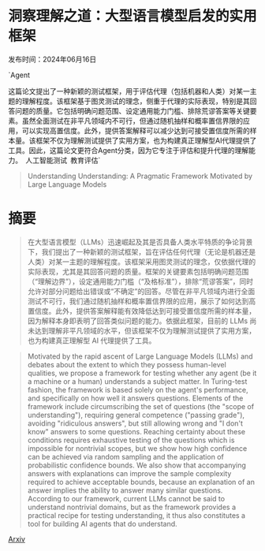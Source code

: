 # 洞察理解之道：大型语言模型启发的实用框架

发布时间：2024年06月16日

`Agent

这篇论文提出了一种新颖的测试框架，用于评估代理（包括机器和人类）对某一主题的理解程度。该框架基于图灵测试的理念，侧重于代理的实际表现，特别是其回答问题的质量。它包括明确问题范围、设定通用能力门槛、排除荒谬答案等关键要素。虽然全面测试在非平凡领域内不可行，但通过随机抽样和概率置信界限的应用，可以实现高置信度。此外，提供答案解释可以减少达到可接受置信度所需的样本量。该框架不仅为理解测试提供了实用方案，也为构建真正理解型AI代理提供了工具。因此，这篇论文更符合Agent分类，因为它专注于评估和提升代理的理解能力。` `人工智能测试` `教育评估`

> Understanding Understanding: A Pragmatic Framework Motivated by Large Language Models

# 摘要

> 在大型语言模型（LLMs）迅速崛起及其是否具备人类水平特质的争论背景下，我们提出了一种新颖的测试框架，旨在评估任何代理（无论是机器还是人类）对某一主题的理解程度。该框架采用图灵测试的理念，仅依据代理的实际表现，尤其是其回答问题的质量。框架的关键要素包括明确问题范围（“理解边界”），设定通用能力门槛（“及格标准”），排除“荒谬答案”，同时允许对部分问题给出错误或“不确定”的回答。尽管在非平凡领域内进行全面测试不可行，我们通过随机抽样和概率置信界限的应用，展示了如何达到高置信度。此外，提供答案解释能有效降低达到可接受置信度所需的样本量，因为解释本身即表明了回答类似问题的能力。依据此框架，目前的 LLMs 尚未达到理解非平凡领域的水平，但该框架不仅为理解测试提供了实用方案，也为构建真正理解型 AI 代理提供了工具。

> Motivated by the rapid ascent of Large Language Models (LLMs) and debates about the extent to which they possess human-level qualities, we propose a framework for testing whether any agent (be it a machine or a human) understands a subject matter. In Turing-test fashion, the framework is based solely on the agent's performance, and specifically on how well it answers questions. Elements of the framework include circumscribing the set of questions (the "scope of understanding"), requiring general competence ("passing grade"), avoiding "ridiculous answers", but still allowing wrong and "I don't know" answers to some questions. Reaching certainty about these conditions requires exhaustive testing of the questions which is impossible for nontrivial scopes, but we show how high confidence can be achieved via random sampling and the application of probabilistic confidence bounds. We also show that accompanying answers with explanations can improve the sample complexity required to achieve acceptable bounds, because an explanation of an answer implies the ability to answer many similar questions. According to our framework, current LLMs cannot be said to understand nontrivial domains, but as the framework provides a practical recipe for testing understanding, it thus also constitutes a tool for building AI agents that do understand.

[Arxiv](https://arxiv.org/abs/2406.10937)